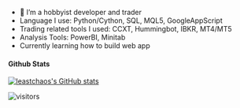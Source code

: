 - 🌱 I’m a hobbyist developer and trader
- Language I use: Python/Cython, SQL, MQL5, GoogleAppScript
- Trading related tools I used: CCXT, Hummingbot, IBKR, MT4/MT5
- Analysis Tools: PowerBI, Minitab
- Currently learning how to build web app

#### Github Stats

[![leastchaos's GitHub stats](https://github-readme-stats.vercel.app/api?username=leastchaos&count_private=true&show_icons=true&theme=dark)](https://github.com/anuraghazra/github-readme-stats)

![visitors](https://visitor-badge.glitch.me/badge?page_id=leastchaos&left_color=green&right_color=red)
<!---
leastchaos/leastchaos is a ✨ special ✨ repository because its `README.md` (this file) appears on your GitHub profile.
You can click the Preview link to take a look at your changes.
--->
